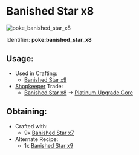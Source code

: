 # Banished Star x8

![poke\_banished\_star\_x8](https://github.com/ItsMePok/PFE/assets/136857747/854016f7-63cb-4206-83c2-84f2eb5e4512)

Identifier: **poke:banished\_star\_x8**

## Usage:

* Used in Crafting:
  * [Banished Star x9](https://pfewiki.gitbook.io/home/items/banished-stars/banished-star-x9)
* [Shopkeeper](https://github.com/ItsMePok/PFE/wiki/Shopkeeper) Trade:
  * [Banished Star x8](https://pfewiki.gitbook.io/home/items/banished-stars/banished-star-x8) -> [Platinum Upgrade Core](https://github.com/ItsMePok/PFE/wiki/Platinum-Upgrade-Core)

## Obtaining:

* Crafted with:
  * 9x [Banished Star x7](https://pfewiki.gitbook.io/home/items/banished-stars/banished-star-x7)
* Alternate Recipe:
  * 1x [Banished Star x9](https://pfewiki.gitbook.io/home/items/banished-stars/banished-star-x9)
